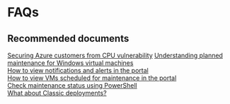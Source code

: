 <properties
	pageTitle="Azure Planned Maintenance Recommendations and FAQs"
	description="FAQ for Azure Planned Maintenance"
	service="microsoft.compute"
	resource="virtualmachines"
	authors="scottazure"
	displayOrder=""
	selfHelpType="generic"
	supportTopicIds="99999999"
	resourceTags=""
	productPesIds="99999"
	cloudEnvironments="public"
/>
# **FAQs**
## **Recommended documents**
[Securing Azure customers from CPU vulnerability](https://azure.microsoft.com/en-us/blog/securing-azure-customers-from-cpu-vulnerability/)
[Understanding planned maintenance for Windows virtual machines](https://docs.microsoft.com/azure/virtual-machines/windows/maintenance-and-updates)<br>
[How to view notifications and alerts in the portal](https://docs.microsoft.com/azure/virtual-machines/windows/maintenance-notifications#notification-and-alerts-in-the-portal)<br>
[How to view VMs scheduled for maintenance in the portal](https://docs.microsoft.com/azure/virtual-machines/windows/maintenance-notifications#view-vms-scheduled-for-maintenance-in-the-portal)<br>
[Check maintenance status using PowerShell](https://docs.microsoft.com/azure/virtual-machines/windows/maintenance-notifications#check-maintenance-status-using-powershell)<br>
[What about Classic deployments?](https://docs.microsoft.com/azure/virtual-machines/windows/maintenance-notifications#classic-deployments)<br>
